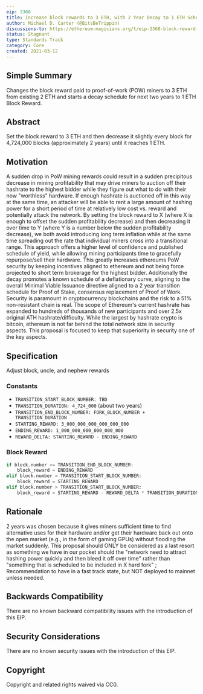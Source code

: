 ```yaml
---
eip: 3368
title: Increase block rewards to 3 ETH, with 2 Year Decay to 1 ETH Scheduled
author: Michael D. Carter (@BitsBeTrippin)
discussions-to: https://ethereum-magicians.org/t/eip-3368-block-reward-increase-w-decay-for-next-two-years/5550
status: Stagnant
type: Standards Track
category: Core
created: 2021-03-12
---
```


## Simple Summary
Changes the block reward paid to proof-of-work (POW) miners to 3 ETH from existing 2 ETH and starts a decay schedule for next two years to 1 ETH Block Reward.

## Abstract
Set the block reward to 3 ETH and then decrease it slightly every block for 4,724,000 blocks (approximately 2 years) until it reaches 1 ETH.

## Motivation
A sudden drop in PoW mining rewards could result in a sudden precipitous decrease in mining profitability that may drive miners to auction off their hashrate to the highest bidder while they figure out what to do with their now "worthless" hardware. If enough hashrate is auctioned off in this way at the same time, an attacker will be able to rent a large amount of hashing power for a short period of time at relatively low cost vs. reward and potentially attack the network. By setting the block reward to X (where X is enough to offset the sudden profitability decrease) and then decreasing it over time to Y (where Y is a number below the sudden profitability decrease), we both avoid introducing long term inflation while at the same time spreading out the rate that individual miners cross into a transitional range. This approach offers a higher level of confidence and published schedule of yield, while allowing mining participants time to gracefully repurpose/sell their hardware. This greatly increases ethereums PoW security by keeping incentives aligned to ethereum and not being force projected to short term brokerage for the highest bidder. Additionally the decay promotes a known schedule of a deflationary curve, aligning to the overall Minimal Viable Issuance directive aligned to a 2 year transition schedule for Proof of Stake, consensus replacement of Proof of Work. Security is paramount in cryptocurrency blockchains and the risk to a 51% non-resistant chain is real. The scope of Ethereum's current hashrate has expanded to hundreds of thousands of new participants and over 2.5x original ATH hashrate/difficulty. While the largest by hashrate crypto is bitcoin, ethereum is not far behind the total network size in security aspects. This proposal is focused to keep that superiority in security one of the key aspects.

## Specification
Adjust block, uncle, and nephew rewards
### Constants
* `TRANSITION_START_BLOCK_NUMBER: TBD`
* `TRANSITION_DURATION: 4_724_000` (about two years)
* `TRANSITION_END_BLOCK_NUMBER: FORK_BLOCK_NUMBER + TRANSITION_DURATION`
* `STARTING_REWARD: 3_000_000_000_000_000_000`
* `ENDING_REWARD: 1_000_000_000_000_000_000`
* `REWARD_DELTA: STARTING_REWARD - ENDING_REWARD`
### Block Reward
```py
if block.number >= TRANSITION_END_BLOCK_NUMBER:
    block_reward = ENDING_REWARD
elif block.number = TRANSITION_START_BLOCK_NUMBER:
    block_reward = STARTING_REWARD
elif block.number > TRANSITION_START_BLOCK_NUMBER:
    block_reward = STARTING_REWARD - REWARD_DELTA * TRANSITION_DURATION / (block.number - TRANSITION_START_BLOCK_NUMBER)
```

## Rationale
2 years was chosen because it gives miners sufficient time to find alternative uses for their hardware and/or get their hardware back out onto the open market (e.g., in the form of gaming GPUs) without flooding the market suddenly. This proposal should ONLY be considered as a last resort as something we have in our pocket should the "network need to attract hashing power quickly and then bleed it off over time" rather than "something that is scheduled to be included in X hard fork" ; Recommendation to have in a fast track state, but NOT deployed to mainnet unless needed.

## Backwards Compatibility
There are no known backward compatibility issues with the introduction of this EIP.

## Security Considerations
There are no known security issues with the introduction of this EIP.

## Copyright
Copyright and related rights waived via CC0.
